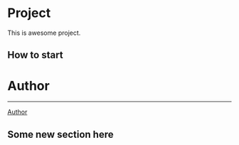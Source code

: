 # Project

This is awesome project.

## How to start

# Author
---
[Author](https://github.com/minixips)

## Some new section here
